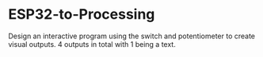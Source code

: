 # ESP32-to-Processing
Design an interactive program using the switch and potentiometer to create visual outputs. 4 outputs in total with 1 being a text.
